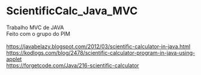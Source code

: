 # ScientificCalc_Java_MVC
Trabalho MVC de JAVA
<br>Feito com o grupo do PIM
<br>
<br>https://javabelazy.blogspot.com/2012/03/scientific-calculator-in-java.html
<br>https://kodlogs.com/blog/2478/scientific-calculator-program-in-java-using-applet
<br>https://forgetcode.com/Java/216-scientific-calculator
